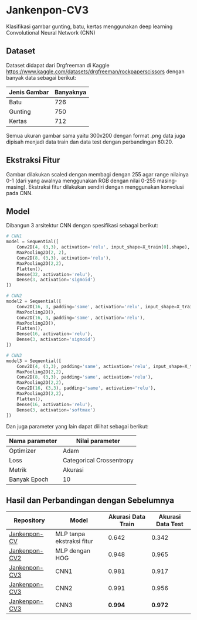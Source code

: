 # Jankenpon-CV3
Klasifikasi gambar gunting, batu, kertas menggunakan deep learning Convolutional Neural Network (CNN)

## Dataset
Dataset didapat dari Drgfreeman di Kaggle https://www.kaggle.com/datasets/drgfreeman/rockpaperscissors dengan banyak data sebagai berikut:

| Jenis Gambar | Banyaknya |
| -- | -- |
| Batu | 726 |
| Gunting | 750 |
| Kertas | 712 |

Semua ukuran gambar sama yaitu 300x200 dengan format .png data juga dipisah menjadi data train dan data test dengan perbandingan 80:20.

## Ekstraksi Fitur
Gambar dilakukan scaled dengan membagi dengan 255 agar range nilainya 0-1 (dari yang awalnya menggunakan RGB dengan nilai 0-255 masing-masing). Ekstraksi fitur dilakukan sendiri dengan menggunakan konvolusi pada CNN.

## Model
Dibangun 3 arsitektur CNN dengan spesifikasi sebagai berikut:
```python
# CNN1
model = Sequential([
    Conv2D(4, (3,3), activation='relu', input_shape=X_train[0].shape),
    MaxPooling2D(2, 2),
    Conv2D(8, (3,3), activation='relu'),
    MaxPooling2D(2,2),
    Flatten(),
    Dense(32, activation='relu'),
    Dense(3, activation='sigmoid')
])

# CNN2
model2 = Sequential([
    Conv2D(16, 3, padding='same', activation='relu', input_shape=X_train[0].shape),
    MaxPooling2D(),
    Conv2D(16, 3, padding='same', activation='relu'),
    MaxPooling2D(),
    Flatten(),
    Dense(16, activation='relu'),
    Dense(3, activation='sigmoid')
])

# CNN3
model3 = Sequential([
    Conv2D(4, (3,3), padding='same', activation='relu', input_shape=X_train[0].shape),
    MaxPooling2D(2,2),
    Conv2D(8, (3,3), padding='same', activation='relu'),
    MaxPooling2D(2,2),
    Conv2D(16, (3,3), padding='same', activation='relu'),
    MaxPooling2D(2,2),
    Flatten(),
    Dense(16, activation='relu'),
    Dense(3, activation='softmax')
])

```

Dan juga parameter yang lain dapat dilihat sebagai berikut:

| Nama parameter | Nilai parameter |
| -- | -- |
| Optimizer | Adam |
| Loss | Categorical Crossentropy |
| Metrik | Akurasi |
| Banyak Epoch | 10 |

## Hasil dan Perbandingan dengan Sebelumnya

| Repository | Model | Akurasi Data Train | Akurasi Data Test |
| -- | -- | -- | -- |
| [Jankenpon-CV](https://github.com/Otniel113/Jankenpon-CV) | MLP tanpa ekstraksi fitur | 0.642 | 0.342 |
| [Jankenpon-CV2](https://github.com/Otniel113/Jankenpon-CV2) | MLP dengan HOG | 0.948 | 0.965 |
| [Jankenpon-CV3](https://github.com/Otniel113/Jankenpon-CV3) | CNN1 | 0.981 | 0.917 |
| [Jankenpon-CV3](https://github.com/Otniel113/Jankenpon-CV3) | CNN2 | 0.991 | 0.956 |
| [Jankenpon-CV3](https://github.com/Otniel113/Jankenpon-CV3) | CNN3 | <b>0.994</b> | <b>0.972</b> |

